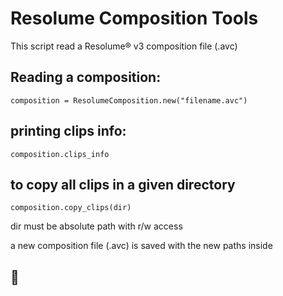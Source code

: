 # Resolume Composition Tools

This script read a Resolume® v3 composition file (.avc)

## Reading a composition:

```
composition = ResolumeComposition.new("filename.avc")
```

## printing clips info:

```
composition.clips_info
```

## to copy all clips in a given directory

```
composition.copy_clips(dir)
```

dir must be absolute path with r/w access

a new composition file (.avc) is saved with the new paths inside

## 🖖
